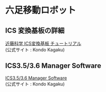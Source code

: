 # 六足移動ロボット

## ICS 変換基板の詳細
[近藤科学 ICS変換基板 チュートリアル](https://kondo-robot.com/faq/ics_board_-tutorial1)  
(公式サイト : Kondo Kagaku)

##  ICS3.5/3.6 Manager Software
[ICS3.5/3.6 Manager Software](https://kondo-robot.com/faq/ics35mag)  
(公式サイト : Kondo Kagaku)